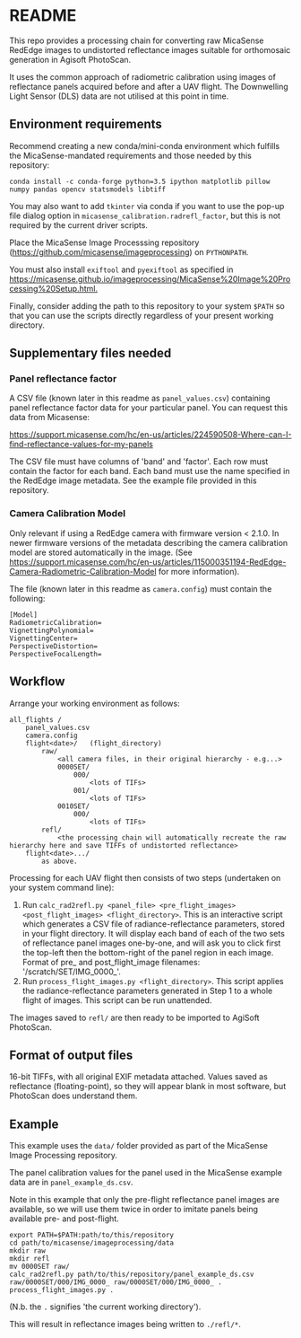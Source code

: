 # README

This repo provides a processing chain for converting raw MicaSense RedEdge images to undistorted reflectance images suitable for orthomosaic generation in Agisoft PhotoScan.

It uses the common approach of radiometric calibration using images of reflectance panels acquired before and after a UAV flight. The Downwelling Light Sensor (DLS) data are not utilised at this point in time.


## Environment requirements

Recommend creating a new conda/mini-conda environment which fulfills the MicaSense-mandated requirements and those needed by this repository:

    conda install -c conda-forge python=3.5 ipython matplotlib pillow numpy pandas opencv statsmodels libtiff

You may also want to add `tkinter` via conda if you want to use the pop-up file dialog option in `micasense_calibration.radrefl_factor`, but this is not required by the current driver scripts.

Place the MicaSense Image Processsing repository (<https://github.com/micasense/imageprocessing>) on `PYTHONPATH`.

You must also install `exiftool` and `pyexiftool` as specified in <https://micasense.github.io/imageprocessing/MicaSense%20Image%20Processing%20Setup.html.>

Finally, consider adding the path to this repository to your system `$PATH` so that you can use the scripts directly regardless of your present working directory.


## Supplementary files needed

### Panel reflectance factor

A CSV file (known later in this readme as `panel_values.csv`) containing panel reflectance factor data for your particular panel. You can request this data from Micasense: 

https://support.micasense.com/hc/en-us/articles/224590508-Where-can-I-find-reflectance-values-for-my-panels

The CSV file must have columns of 'band' and 'factor'. Each row must contain the factor for each band. Each band must use the name specified in the RedEdge image metadata. See the example file provided in this repository.


### Camera Calibration Model

Only relevant if using a RedEdge camera with firmware version < 2.1.0. In newer firmware versions of the metadata describing the camera calibration model are stored automatically in the image. (See https://support.micasense.com/hc/en-us/articles/115000351194-RedEdge-Camera-Radiometric-Calibration-Model for more information).

The file (known later in this readme as `camera.config`) must contain the following:

    [Model]
    RadiometricCalibration=
    VignettingPolynomial=
    VignettingCenter=
    PerspectiveDistortion=
    PerspectiveFocalLength=


## Workflow

Arrange your working environment as follows:

    all_flights /
        panel_values.csv
        camera.config
        flight<date>/   (flight_directory)
            raw/
                <all camera files, in their original hierarchy - e.g...>
                0000SET/
                    000/
                        <lots of TIFs>
                    001/
                        <lots of TIFs>
                0010SET/
                    000/
                        <lots of TIFs>
            refl/
                <the processing chain will automatically recreate the raw hierarchy here and save TIFFs of undistorted reflectance>
        flight<date>.../
            as above.

Processing for each UAV flight then consists of two steps (undertaken on your system command line):

1. Run `calc_rad2refl.py <panel_file> <pre_flight_images> <post_flight_images> <flight_directory>`. This is an interactive script which generates a CSV file of radiance-reflectance parameters, stored in your flight directory. It will display each band of each of the two sets of reflectance panel images one-by-one, and will ask you to click first the top-left then the bottom-right of the panel region in each image. Format of pre_ and post_flight_image filenames: '/scratch/SET/IMG_0000_'.
2. Run `process_flight_images.py <flight_directory>`. This script applies the radiance-reflectance parameters generated in Step 1 to a whole flight of images. This script can be run unattended.

The images saved to `refl/` are then ready to be imported to AgiSoft PhotoScan.


## Format of output files

16-bit TIFFs, with all original EXIF metadata attached. Values saved as reflectance (floating-point), so they will appear blank in most software, but PhotoScan does understand them.


## Example

This example uses the `data/` folder provided as part of the MicaSense Image Processing repository.

The panel calibration values for the panel used in the MicaSense example data are in `panel_example_ds.csv`.

Note in this example that only the pre-flight reflectance panel images are available, so we will use them twice in order to imitate panels being available pre- and post-flight.

    export PATH=$PATH:path/to/this/repository
    cd path/to/micasense/imageprocessing/data
    mkdir raw
    mkdir refl
    mv 0000SET raw/
    calc_rad2refl.py path/to/this/repository/panel_example_ds.csv raw/0000SET/000/IMG_0000_ raw/0000SET/000/IMG_0000_ .
    process_flight_images.py .

(N.b. the `.` signifies 'the current working directory').

This will result in reflectance images being written to `./refl/*`.








